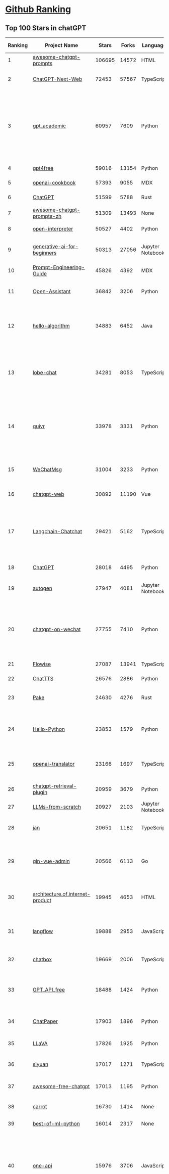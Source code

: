 [Github Ranking](../README.md)
==========

## Top 100 Stars in chatGPT

| Ranking | Project Name | Stars | Forks | Language | Open Issues | Description | Last Commit |
| ------- | ------------ | ----- | ----- | -------- | ----------- | ----------- | ----------- |
| 1 | [awesome-chatgpt-prompts](https://github.com/f/awesome-chatgpt-prompts) | 106695 | 14572 | HTML | 0 | This repo includes ChatGPT prompt curation to use ChatGPT better. | 2024-06-24T18:02:16Z |
| 2 | [ChatGPT-Next-Web](https://github.com/ChatGPTNextWeb/ChatGPT-Next-Web) | 72453 | 57567 | TypeScript | 292 | A cross-platform ChatGPT/Gemini UI (Web / PWA / Linux / Win / MacOS). 一键拥有你自己的跨平台 ChatGPT/Gemini 应用。 | 2024-06-30T20:53:30Z |
| 3 | [gpt_academic](https://github.com/binary-husky/gpt_academic) | 60957 | 7609 | Python | 271 | 为GPT/GLM等LLM大语言模型提供实用化交互接口，特别优化论文阅读/润色/写作体验，模块化设计，支持自定义快捷按钮&函数插件，支持Python和C++等项目剖析&自译解功能，PDF/LaTex论文翻译&总结功能，支持并行问询多种LLM模型，支持chatglm3等本地模型。接入通义千问, deepseekcoder, 讯飞星火, 文心一言, llama2, rwkv, claude2, moss等。 | 2024-06-29T15:29:57Z |
| 4 | [gpt4free](https://github.com/xtekky/gpt4free) | 59016 | 13154 | Python | 34 | The official gpt4free repository \| various collection of powerful language models | 2024-06-29T14:04:36Z |
| 5 | [openai-cookbook](https://github.com/openai/openai-cookbook) | 57393 | 9055 | MDX | 32 | Examples and guides for using the OpenAI API | 2024-06-30T13:05:10Z |
| 6 | [ChatGPT](https://github.com/lencx/ChatGPT) | 51599 | 5788 | Rust | 672 | 🔮 ChatGPT Desktop Application (Mac, Windows and Linux) | 2024-06-19T11:50:44Z |
| 7 | [awesome-chatgpt-prompts-zh](https://github.com/PlexPt/awesome-chatgpt-prompts-zh) | 51309 | 13493 | None | 38 | ChatGPT 中文调教指南。各种场景使用指南。学习怎么让它听你的话。 | 2024-06-21T02:59:27Z |
| 8 | [open-interpreter](https://github.com/OpenInterpreter/open-interpreter) | 50527 | 4402 | Python | 149 | A natural language interface for computers | 2024-06-30T21:22:03Z |
| 9 | [generative-ai-for-beginners](https://github.com/microsoft/generative-ai-for-beginners) | 50313 | 27056 | Jupyter Notebook | 5 | 18 Lessons, Get Started Building with Generative AI  🔗 https://microsoft.github.io/generative-ai-for-beginners/ | 2024-06-30T15:29:46Z |
| 10 | [Prompt-Engineering-Guide](https://github.com/dair-ai/Prompt-Engineering-Guide) | 45826 | 4392 | MDX | 89 | 🐙 Guides, papers, lecture, notebooks and resources for prompt engineering | 2024-06-30T03:47:15Z |
| 11 | [Open-Assistant](https://github.com/LAION-AI/Open-Assistant) | 36842 | 3206 | Python | 223 | OpenAssistant is a chat-based assistant that understands tasks, can interact with third-party systems, and retrieve information dynamically to do so. | 2024-05-07T03:03:27Z |
| 12 | [hello-algorithm](https://github.com/geekxh/hello-algorithm) | 34883 | 6452 | Java | 10 | 🌍 针对小白的算法训练 \| 包括四部分：①.大厂面经 ②.力扣图解  ③.千本开源电子书 ④.百张技术思维导图（项目花了上百小时，希望可以点 star 支持，🌹感谢~）推荐免费ChatGPT使用网站 | 2023-06-13T04:13:17Z |
| 13 | [lobe-chat](https://github.com/lobehub/lobe-chat) | 34281 | 8053 | TypeScript | 336 | 🤯 Lobe Chat - an open-source, modern-design LLMs/AI chat framework. Supports Multi AI Providers( OpenAI / Claude 3 / Gemini / Ollama / Bedrock / Azure / Mistral / Perplexity ), Multi-Modals (Vision/TTS) and plugin system. One-click FREE deployment of your private ChatGPT chat application. | 2024-07-01T02:05:44Z |
| 14 | [quivr](https://github.com/QuivrHQ/quivr) | 33978 | 3331 | Python | 105 | Open-source RAG Framework for building GenAI Second Brains 🧠  Build productivity assistant (RAG) ⚡️🤖 Chat with your docs (PDF, CSV, ...)  & apps using Langchain, GPT 3.5 / 4 turbo, Private, Anthropic, VertexAI, Ollama, LLMs, Groq  that you can share with users !  Efficient retrieval augmented generation framework | 2024-06-28T16:09:51Z |
| 15 | [WeChatMsg](https://github.com/LC044/WeChatMsg) | 31004 | 3233 | Python | 61 | 提取微信聊天记录，将其导出成HTML、Word、Excel文档永久保存，对聊天记录进行分析生成年度聊天报告，用聊天数据训练专属于个人的AI聊天助手 | 2024-06-15T03:03:47Z |
| 16 | [chatgpt-web](https://github.com/Chanzhaoyu/chatgpt-web) | 30892 | 11190 | Vue | 6 | 用 Express 和  Vue3 搭建的 ChatGPT 演示网页 | 2024-06-19T07:16:25Z |
| 17 | [Langchain-Chatchat](https://github.com/chatchat-space/Langchain-Chatchat) | 29421 | 5162 | TypeScript | 92 | Langchain-Chatchat（原Langchain-ChatGLM, Qwen 与 Llama 等）基于 Langchain 与 ChatGLM 等语言模型的 RAG 与 Agent 应用 \| Langchain-Chatchat (formerly langchain-ChatGLM), local knowledge based LLM (like ChatGLM, Qwen and Llama) RAG and Agent app with langchain  | 2024-06-30T13:11:13Z |
| 18 | [ChatGPT](https://github.com/acheong08/ChatGPT) | 28018 | 4495 | Python | 10 | Reverse engineered ChatGPT API | 2023-08-02T06:02:10Z |
| 19 | [autogen](https://github.com/microsoft/autogen) | 27947 | 4081 | Jupyter Notebook | 520 | A programming framework for agentic AI. Discord: https://aka.ms/autogen-dc. Roadmap: https://aka.ms/autogen-roadmap | 2024-07-01T02:02:17Z |
| 20 | [chatgpt-on-wechat](https://github.com/zhayujie/chatgpt-on-wechat) | 27755 | 7410 | Python | 364 | 基于大模型搭建的聊天机器人，同时支持 微信公众号、企业微信应用、飞书、钉钉 等接入，可选择GPT3.5/GPT-4o/GPT4.0/ Claude/文心一言/讯飞星火/通义千问/ Gemini/GLM-4/Claude/Kimi/LinkAI，能处理文本、语音和图片，访问操作系统和互联网，支持基于自有知识库进行定制企业智能客服。 | 2024-06-27T13:12:12Z |
| 21 | [Flowise](https://github.com/FlowiseAI/Flowise) | 27087 | 13941 | TypeScript | 373 | Drag & drop UI to build your customized LLM flow | 2024-06-30T06:16:53Z |
| 22 | [ChatTTS](https://github.com/2noise/ChatTTS) | 26576 | 2886 | Python | 201 | A generative speech model for daily dialogue. | 2024-06-29T08:32:49Z |
| 23 | [Pake](https://github.com/tw93/Pake) | 24630 | 4276 | Rust | 11 | 🤱🏻 Turn any webpage into a desktop app with Rust.  🤱🏻 利用 Rust 轻松构建轻量级多端桌面应用 | 2024-06-24T06:40:21Z |
| 24 | [Hello-Python](https://github.com/mouredev/Hello-Python) | 23853 | 1579 | Python | 7 | Curso para aprender el lenguaje de programación Python desde cero y para principiantes. 100 clases, 44 horas en vídeo, código, proyectos y grupo de chat. Fundamentos, frontend, backend, testing, IA... | 2024-05-15T19:24:50Z |
| 25 | [openai-translator](https://github.com/openai-translator/openai-translator) | 23166 | 1697 | TypeScript | 405 | 基于 ChatGPT API 的划词翻译浏览器插件和跨平台桌面端应用    -    Browser extension and cross-platform desktop application for translation based on ChatGPT API. | 2024-06-24T22:42:50Z |
| 26 | [chatgpt-retrieval-plugin](https://github.com/openai/chatgpt-retrieval-plugin) | 20959 | 3679 | Python | 156 | The ChatGPT Retrieval Plugin lets you easily find personal or work documents by asking questions in natural language. | 2024-06-20T08:26:33Z |
| 27 | [LLMs-from-scratch](https://github.com/rasbt/LLMs-from-scratch) | 20927 | 2103 | Jupyter Notebook | 0 | Implementing a ChatGPT-like LLM in PyTorch from scratch, step by step | 2024-06-29T12:51:33Z |
| 28 | [jan](https://github.com/janhq/jan) | 20651 | 1182 | TypeScript | 189 | Jan is an open source alternative to ChatGPT that runs 100% offline on your computer. Multiple engine support (llama.cpp, TensorRT-LLM) | 2024-07-01T02:36:12Z |
| 29 | [gin-vue-admin](https://github.com/flipped-aurora/gin-vue-admin) | 20566 | 6113 | Go | 20 | 🚀Vite+Vue3+Gin的开发基础平台，支持TS和JS混用。它集成了JWT鉴权、权限管理、动态路由、显隐可控组件、分页封装、多点登录拦截、资源权限、上传下载、代码生成器、表单生成器和可配置的导入导出等开发必备功能。 | 2024-07-01T02:43:32Z |
| 30 | [architecture.of.internet-product](https://github.com/davideuler/architecture.of.internet-product) | 19945 | 4653 | HTML | 3 | 互联网公司技术架构，微信/淘宝/微博/腾讯/阿里/美团点评/百度/OpenAI/Google/Facebook/Amazon/eBay的架构，欢迎PR补充 | 2024-02-17T12:02:24Z |
| 31 | [langflow](https://github.com/langflow-ai/langflow) | 19888 | 2953 | JavaScript | 213 | ⛓️ Langflow is a visual framework for building multi-agent and RAG applications. It's open-source, Python-powered, fully customizable, model and vector store agnostic. | 2024-06-30T15:23:26Z |
| 32 | [chatbox](https://github.com/Bin-Huang/chatbox) | 19669 | 2006 | TypeScript | 290 | User-friendly Desktop Client App for AI Models/LLMs (GPT, Claude, Gemini, Ollama...) | 2024-06-30T07:09:44Z |
| 33 | [GPT_API_free](https://github.com/chatanywhere/GPT_API_free) | 18488 | 1424 | Python | 12 | Free ChatGPT API Key，免费ChatGPT API，支持GPT4 API（免费），ChatGPT国内可用免费转发API，直连无需代理。可以搭配ChatBox等软件/插件使用，极大降低接口使用成本。国内即可无限制畅快聊天。 | 2024-07-01T03:22:40Z |
| 34 | [ChatPaper](https://github.com/kaixindelele/ChatPaper) | 17903 | 1896 | Python | 65 | Use ChatGPT to summarize the arXiv papers. 全流程加速科研，利用chatgpt进行论文全文总结+专业翻译+润色+审稿+审稿回复 | 2024-04-04T02:45:02Z |
| 35 | [LLaVA](https://github.com/haotian-liu/LLaVA) | 17826 | 1925 | Python | 865 | [NeurIPS'23 Oral] Visual Instruction Tuning (LLaVA) built towards GPT-4V level capabilities and beyond. | 2024-06-30T05:33:25Z |
| 36 | [siyuan](https://github.com/siyuan-note/siyuan) | 17017 | 1271 | TypeScript | 243 | A privacy-first, self-hosted, fully open source personal knowledge management software, written in typescript and golang. | 2024-06-30T03:11:39Z |
| 37 | [awesome-free-chatgpt](https://github.com/LiLittleCat/awesome-free-chatgpt) | 17013 | 1195 | Python | 10 | 🆓免费的 ChatGPT 镜像网站列表，持续更新。List of free ChatGPT mirror sites, continuously updated.  | 2024-06-23T13:39:45Z |
| 38 | [carrot](https://github.com/xx025/carrot) | 16730 | 1414 | None | 1 | Free ChatGPT Site List 这儿为你准备了众多免费好用的ChatGPT镜像站点 | 2024-07-01T02:00:47Z |
| 39 | [best-of-ml-python](https://github.com/ml-tooling/best-of-ml-python) | 16014 | 2317 | None | 19 | 🏆 A ranked list of awesome machine learning Python libraries. Updated weekly. | 2024-06-07T08:50:57Z |
| 40 | [one-api](https://github.com/songquanpeng/one-api) | 15976 | 3706 | JavaScript | 527 | OpenAI 接口管理 & 分发系统，支持 Azure、Anthropic Claude、Google PaLM 2 & Gemini、智谱 ChatGLM、百度文心一言、讯飞星火认知、阿里通义千问、360 智脑以及腾讯混元，可用于二次分发管理 key，仅单可执行文件，已打包好 Docker 镜像，一键部署，开箱即用. OpenAI key management & redistribution system, using a single API for all LLMs, and features an English UI. | 2024-06-30T11:57:31Z |
| 41 | [SmsForwarder](https://github.com/pppscn/SmsForwarder) | 15967 | 2180 | Kotlin | 9 | 短信转发器——监控Android手机短信、来电、APP通知，并根据指定规则转发到其他手机：钉钉群自定义机器人、钉钉企业内机器人、企业微信群机器人、飞书机器人、企业微信应用消息、邮箱、bark、webhook、Telegram机器人、Server酱、PushPlus、手机短信等。包括主动控制服务端与客户端，让你轻松远程发短信、查短信、查通话、查话簿、查电量等。（V3.0 新增）PS.这个APK主要是学习与自用，如有BUG请提ISSUE，同时欢迎大家提PR指正 | 2024-06-29T08:27:52Z |
| 42 | [LibreChat](https://github.com/danny-avila/LibreChat) | 15082 | 2499 | TypeScript | 76 | Enhanced ChatGPT Clone: Features OpenAI, Assistants API, Azure, Groq, GPT-4 Vision, Mistral, Bing, Anthropic, OpenRouter, Vertex AI, Gemini, AI model switching, message search, langchain, DALL-E-3, ChatGPT Plugins, OpenAI Functions, Secure Multi-User System, Presets, completely open-source for self-hosting. More features in development | 2024-06-30T23:37:22Z |
| 43 | [ChuanhuChatGPT](https://github.com/GaiZhenbiao/ChuanhuChatGPT) | 14995 | 2277 | Python | 112 | GUI for ChatGPT API and many LLMs. Supports agents, file-based QA, GPT finetuning and query with web search. All with a neat UI. | 2024-06-28T14:25:16Z |
| 44 | [ChatALL](https://github.com/sunner/ChatALL) | 14674 | 1586 | JavaScript | 193 |  Concurrently chat with ChatGPT, Bing Chat, Bard, Alpaca, Vicuna, Claude, ChatGLM, MOSS, 讯飞星火, 文心一言 and more, discover the best answers | 2024-06-30T22:56:31Z |
| 45 | [vpncn.github.io](https://github.com/vpncn/vpncn.github.io) | 14653 | 1396 | HTML | 0 | 2024中国翻墙软件VPN推荐以及科学上网避坑，稳定好用。对比SSR机场、蓝灯、V2ray、老王VPN、VPS搭建梯子等科学上网与翻墙软件，中国最新科学上网翻墙梯子VPN下载推荐，访问Chatgpt。 | 2024-06-30T15:53:38Z |
| 46 | [haystack](https://github.com/deepset-ai/haystack) | 14462 | 1702 | Python | 118 | :mag: LLM orchestration framework to build customizable, production-ready LLM applications. Connect components (models, vector DBs, file converters) to pipelines or agents that can interact with your data. With advanced retrieval methods, it's best suited for building RAG, question answering, semantic search or conversational agent chatbots. | 2024-06-29T14:09:18Z |
| 47 | [DocsGPT](https://github.com/arc53/DocsGPT) | 14402 | 1435 | Python | 74 | GPT-powered chat for documentation, chat with your documents | 2024-06-28T19:22:29Z |
| 48 | [MoneyPrinterTurbo](https://github.com/harry0703/MoneyPrinterTurbo) | 14335 | 2205 | Python | 24 | 利用AI大模型，一键生成高清短视频 Generate short videos with one click using AI LLM. | 2024-06-21T03:01:41Z |
| 49 | [Chat2DB](https://github.com/chat2db/Chat2DB) | 14200 | 1579 | Java | 318 | 🔥🔥🔥AI-driven data management platform Over 1 million developers are using Chat2DB | 2024-06-29T16:07:18Z |
| 50 | [KeepChatGPT](https://github.com/xcanwin/KeepChatGPT) | 14149 | 714 | JavaScript | 56 | 这是一款提高ChatGPT的数据安全能力和效率的插件。并且免费共享大量创新功能，如：自动刷新、保持活跃、数据安全、取消审计、克隆对话、言无不尽、净化页面、展示大屏、拦截跟踪、日新月异、明察秋毫等。让我们的AI体验无比安全、顺畅、丝滑、高效、简洁。 | 2024-06-12T01:11:13Z |
| 51 | [chatgpt-google-extension](https://github.com/wong2/chatgpt-google-extension) | 13259 | 1497 | TypeScript | 94 | This project is deprecated. Check my new project ChatHub: | 2024-05-21T15:02:08Z |
| 52 | [wechat-chatgpt](https://github.com/fuergaosi233/wechat-chatgpt) | 13158 | 3933 | TypeScript | 0 | Use ChatGPT On Wechat via wechaty | 2024-05-20T09:44:41Z |
| 53 | [continue](https://github.com/continuedev/continue) | 12987 | 878 | TypeScript | 328 | ⏩ Continue is the leading open-source AI code assistant. You can connect any models and any context to build custom autocomplete and chat experiences inside VS Code and JetBrains | 2024-06-30T21:04:45Z |
| 54 | [FinGPT](https://github.com/AI4Finance-Foundation/FinGPT) | 12533 | 1764 | Jupyter Notebook | 65 | FinGPT: Open-Source Financial Large Language Models!  Revolutionize 🔥    We release the trained model on HuggingFace. | 2024-06-29T02:17:41Z |
| 55 | [aider](https://github.com/paul-gauthier/aider) | 12527 | 1195 | Python | 73 | aider is AI pair programming in your terminal | 2024-06-30T20:07:57Z |
| 56 | [chatgpt-mirai-qq-bot](https://github.com/lss233/chatgpt-mirai-qq-bot) | 12492 | 1519 | Python | 338 | 🚀 一键部署！真正的 AI 聊天机器人！支持ChatGPT、文心一言、讯飞星火、Bing、Bard、ChatGLM、POE，多账号，人设调教，虚拟女仆、图片渲染、语音发送 \| 支持 QQ、Telegram、Discord、微信 等平台 | 2024-03-23T17:37:54Z |
| 57 | [botpress](https://github.com/botpress/botpress) | 12194 | 1685 | TypeScript | 6 | The open-source hub to build & deploy GPT/LLM Agents ⚡️ | 2024-06-28T22:23:32Z |
| 58 | [RWKV-LM](https://github.com/BlinkDL/RWKV-LM) | 11944 | 823 | Python | 67 | RWKV is an RNN with transformer-level LLM performance. It can be directly trained like a GPT (parallelizable). So it's combining the best of RNN and transformer - great performance, fast inference, saves VRAM, fast training, "infinite" ctx_len, and free sentence embedding. | 2024-06-11T00:28:10Z |
| 59 | [khoj](https://github.com/khoj-ai/khoj) | 11886 | 590 | Python | 54 | Your AI second brain. Get answers to your questions, whether they be online or in your own notes. Use online AI models (e.g gpt4) or private, local LLMs (e.g llama3). Self-host locally or use our cloud instance. Access from Obsidian, Emacs, Desktop app, Web or Whatsapp. | 2024-06-28T07:43:29Z |
| 60 | [MOSS](https://github.com/OpenMOSS/MOSS) | 11876 | 1146 | Python | 233 | An open-source tool-augmented conversational language model from Fudan University | 2024-05-19T07:23:13Z |
| 61 | [web-llm](https://github.com/mlc-ai/web-llm) | 11667 | 723 | TypeScript | 51 | High-performance In-browser LLM Inference Engine  | 2024-06-30T13:45:12Z |
| 62 | [novel](https://github.com/steven-tey/novel) | 11667 | 967 | TypeScript | 69 | Notion-style WYSIWYG editor with AI-powered autocompletion. | 2024-06-30T08:56:42Z |
| 63 | [h2ogpt](https://github.com/h2oai/h2ogpt) | 10924 | 1199 | Python | 254 | Private chat with local GPT with document, images, video, etc. 100% private, Apache 2.0. Supports oLLaMa, Mixtral, llama.cpp, and more. Demo: https://gpt.h2o.ai/ https://codellama.h2o.ai/ | 2024-06-30T06:47:43Z |
| 64 | [leedl-tutorial](https://github.com/datawhalechina/leedl-tutorial) | 10924 | 2639 | Jupyter Notebook | 2 | 《李宏毅深度学习教程》（李宏毅老师推荐👍），PDF下载地址：https://github.com/datawhalechina/leedl-tutorial/releases | 2024-06-25T13:15:37Z |
| 65 | [gorilla](https://github.com/ShishirPatil/gorilla) | 10647 | 849 | Python | 73 | Gorilla: An API store for LLMs | 2024-07-01T01:49:45Z |
| 66 | [llama-gpt](https://github.com/getumbrel/llama-gpt) | 10518 | 663 | TypeScript | 84 | A self-hosted, offline, ChatGPT-like chatbot. Powered by Llama 2. 100% private, with no data leaving your device. New: Code Llama support! | 2024-04-23T18:56:06Z |
| 67 | [awesome-chatgpt-zh](https://github.com/EmbraceAGI/awesome-chatgpt-zh) | 10283 | 871 | Python | 0 | ChatGPT 中文指南🔥，ChatGPT 中文调教指南，指令指南，应用开发指南，精选资源清单，更好的使用 chatGPT 让你的生产力 up up up! 🚀 | 2024-06-19T15:26:38Z |
| 68 | [MoneyPrinter](https://github.com/FujiwaraChoki/MoneyPrinter) | 9819 | 1306 | Python | 0 | Automate Creation of YouTube Shorts using MoviePy. | 2024-05-15T03:54:17Z |
| 69 | [danswer](https://github.com/danswer-ai/danswer) | 9733 | 1084 | Python | 266 | Gen-AI Chat for Teams - Think ChatGPT if it had access to your team's unique knowledge. | 2024-07-01T02:39:47Z |
| 70 | [chatGPTBox](https://github.com/josStorer/chatGPTBox) | 9709 | 722 | JavaScript | 256 | Integrating ChatGPT into your browser deeply, everything you need is here | 2024-06-27T17:32:29Z |
| 71 | [LLMSurvey](https://github.com/RUCAIBox/LLMSurvey) | 9471 | 735 | Python | 19 | The official GitHub page for the survey paper "A Survey of Large Language Models". | 2024-05-19T06:26:06Z |
| 72 | [ChatRWKV](https://github.com/BlinkDL/ChatRWKV) | 9332 | 683 | Python | 28 | ChatRWKV is like ChatGPT but powered by RWKV (100% RNN) language model, and open source. | 2024-07-01T03:09:28Z |
| 73 | [BingGPT](https://github.com/dice2o/BingGPT) | 9326 | 714 | JavaScript | 238 | Desktop application of new Bing's AI-powered chat (Windows, macOS and Linux) | 2024-02-08T15:06:01Z |
| 74 | [embedchain](https://github.com/embedchain/embedchain) | 8897 | 1130 | Python | 118 | Memory for AI agents | 2024-06-30T02:09:19Z |
| 75 | [go-proxy-bingai](https://github.com/adams549659584/go-proxy-bingai) | 8874 | 12727 | HTML | 221 | 用 Vue3 和 Go 搭建的微软 New Bing 演示站点，拥有一致的 UI 体验，支持 ChatGPT 提示词，国内可用。 | 2024-03-20T07:24:11Z |
| 76 | [Bob](https://github.com/ripperhe/Bob) | 8865 | 509 | None | 112 | Bob 是一款 macOS 平台的翻译和 OCR 软件。 | 2024-02-21T10:29:39Z |
| 77 | [hamulete](https://github.com/hoochanlon/hamulete) | 8814 | 1860 | Python | 0 | 🏔️国立台湾大学、新加坡国立大学、早稻田大学、东京大学，中央研究院（台湾）以及中国重点高校及科研机构，社科、经济、数学、博弈论、哲学、系统工程类学术论文等知识库。 | 2024-04-29T11:40:39Z |
| 78 | [shell_gpt](https://github.com/TheR1D/shell_gpt) | 8790 | 693 | Python | 49 | A command-line productivity tool powered by AI large language models like GPT-4, will help you accomplish your tasks faster and more efficiently. | 2024-06-21T07:35:48Z |
| 79 | [promptflow](https://github.com/microsoft/promptflow) | 8664 | 772 | Python | 76 | Build high-quality LLM apps - from prototyping, testing to production deployment and monitoring. | 2024-07-01T01:58:50Z |
| 80 | [go-openai](https://github.com/sashabaranov/go-openai) | 8596 | 1291 | Go | 93 | OpenAI ChatGPT, GPT-3, GPT-4, DALL·E, Whisper API wrapper for Go | 2024-06-30T15:20:27Z |
| 81 | [awesome-chatgpt](https://github.com/humanloop/awesome-chatgpt) | 8176 | 523 | None | 23 | Curated list of awesome tools, demos, docs for ChatGPT and GPT-3 | 2024-05-13T01:11:31Z |
| 82 | [xonsh](https://github.com/xonsh/xonsh) | 8163 | 633 | Python | 229 | :shell: Python-powered shell. Full-featured and cross-platform. | 2024-06-30T16:09:20Z |
| 83 | [LMFlow](https://github.com/OptimalScale/LMFlow) | 8111 | 819 | Python | 50 | An Extensible Toolkit for Finetuning and Inference of Large Foundation Models. Large Models for All. | 2024-06-30T14:34:42Z |
| 84 | [EdgeGPT](https://github.com/acheong08/EdgeGPT) | 8102 | 923 | Python | 37 | Reverse engineered API of Microsoft's Bing Chat AI | 2023-08-03T13:37:26Z |
| 85 | [chatgpt-demo](https://github.com/anse-app/chatgpt-demo) | 8002 | 3835 | TypeScript | 43 | Minimal web UI for ChatGPT.  | 2023-12-27T01:44:01Z |
| 86 | [BetterChatGPT](https://github.com/ztjhz/BetterChatGPT) | 7801 | 2634 | TypeScript | 196 | An amazing UI for OpenAI's ChatGPT (Website + Windows + MacOS + Linux) | 2024-07-01T01:51:26Z |
| 87 | [chatgpt_system_prompt](https://github.com/LouisShark/chatgpt_system_prompt) | 7657 | 1124 | HTML | 0 | A collection of GPT system prompts and various prompt injection/leaking knowledge. | 2024-06-17T01:33:32Z |
| 88 | [PaLM-rlhf-pytorch](https://github.com/lucidrains/PaLM-rlhf-pytorch) | 7632 | 668 | Python | 13 | Implementation of RLHF (Reinforcement Learning with Human Feedback) on top of the PaLM architecture. Basically ChatGPT but with PaLM | 2024-01-14T17:55:25Z |
| 89 | [gpt4free-ts](https://github.com/xiangsx/gpt4free-ts) | 7542 | 1318 | TypeScript | 47 | Providing a free OpenAI GPT-4 API !   This is a replication project for the typescript version of xtekky/gpt4free | 2024-04-09T10:29:42Z |
| 90 | [CopilotForXcode](https://github.com/intitni/CopilotForXcode) | 7341 | 347 | Swift | 32 | The missing GitHub Copilot, Codeium and ChatGPT Xcode Source Editor Extension | 2024-06-30T18:02:39Z |
| 91 | [LangChain-Chinese-Getting-Started-Guide](https://github.com/liaokongVFX/LangChain-Chinese-Getting-Started-Guide) | 7058 | 567 | None | 15 | LangChain 的中文入门教程 | 2023-07-07T09:52:46Z |
| 92 | [yao](https://github.com/YaoApp/yao) | 7017 | 641 | Go | 75 | :rocket: A performance app engine to create web services and applications in minutes.Suitable for AI, IoT, Industrial Internet, Connected Vehicles, DevOps, Energy, Finance and many other use-cases. | 2024-06-29T13:39:15Z |
| 93 | [GPTCache](https://github.com/zilliztech/GPTCache) | 6759 | 475 | Python | 54 | Semantic cache for LLMs. Fully integrated with LangChain and llama_index.  | 2024-04-08T07:32:01Z |
| 94 | [chat-ui](https://github.com/huggingface/chat-ui) | 6733 | 941 | TypeScript | 214 | Open source codebase powering the HuggingChat app | 2024-06-30T14:40:40Z |
| 95 | [ChatGPT-AutoExpert](https://github.com/spdustin/ChatGPT-AutoExpert) | 6530 | 452 | JavaScript | 0 | 🚀🧠💬 Supercharged Custom Instructions for ChatGPT (non-coding) and ChatGPT Advanced Data Analysis (coding).  | 2024-01-17T06:03:40Z |
| 96 | [chatgpt-advanced](https://github.com/interstellard/chatgpt-advanced) | 6400 | 834 | TypeScript | 83 | WebChatGPT: A browser extension that augments your ChatGPT prompts with web results. | 2023-11-27T18:28:41Z |
| 97 | [chatgpt-mac](https://github.com/vincelwt/chatgpt-mac) | 6383 | 516 | JavaScript | 79 | ChatGPT for Mac, living in your menubar. | 2023-10-23T09:53:08Z |
| 98 | [ChatGPT_DAN](https://github.com/0xk1h0/ChatGPT_DAN) | 6071 | 569 | None | 55 | ChatGPT DAN, Jailbreaks prompt | 2024-06-16T14:07:28Z |
| 99 | [ChatGPT-Midjourney](https://github.com/Licoy/ChatGPT-Midjourney) | 6066 | 1822 | TypeScript | 13 | 🍭 一键拥有你自己的 ChatGPT+Midjourney 网页服务 \| Own your own ChatGPT+Midjourney web service with one click | 2024-05-30T10:03:32Z |
| 100 | [rags](https://github.com/run-llama/rags) | 6049 | 611 | Python | 26 | Build ChatGPT over your data, all with natural language | 2024-04-05T05:36:59Z |

